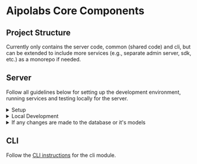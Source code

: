 # Aipolabs Core Components

## Project Structure
Currently only contains the server code, common (shared code) and cli,
but can be extended to include more services (e.g., separate admin server, sdk, etc.) as a monorepo if needed.

## Server
Follow all guidelines below for setting up the development environment, running services and testing locally for the server.


<details>
  <summary>Setup</summary>

  - Git clone the repo
  - Python ^3.12
  - Install `docker`
  - Install `poetry`
  - Activate virtual env: `poetry shell`
    - We use docker and docker compose to run components in a container, so using a virtual env is more for development purposes. (IDE, pytest, dev dependencies, etc.)
  - Install dependencies: `poetry install`
  - Coding style
    - all the following tools are part of `pyproject.toml` dev dependencies, and are automatically installed when running `poetry install`
    - use `black` to format the code
    - use `flake8` to lint the code
    - use `mypy` to type check the code
    - use `isort` to sort the imports
    - use `pre-commit` to run the above tools as pre-commit hooks
  - Install `pre-commit` hooks: `pre-commit install`
  - Setup you preferred editor to use `Black` formatter
    - e.g., you might need to install `Black` formatter extension in VS Code, and configure the setting as below
      ```json
      {
        "editor.formatOnSave": true,
        "editor.defaultFormatter": "ms-python.black-formatter"
      }
      ```
</details>

<details>
  <summary>Local Development</summary>

  - Set up `.env` file according to `.env.example`
    - Note that most of the variables needed are already set in the `.env.shared` file, that's why you don't need to set them in the `.env` file
  - Use docker compose to run necessary services locally: `docker compose up --build`, which contains:
    - `server`: the backend service
    - `db`: the postgres db
    - `runner`: a staging host for running any commands, e.g., `pytest`, `seed db`, etc.
  - (Optional) Connect to the database using a GUI client like `DBeaver`
    - Parameters for the db connection can be found in the `.env` file
  - (Optional) To seed the db with some data: `docker compose exec runner ./scripts/seed_db.sh`
  - You can access the `Swagger UI` at `http://localhost:8000/v1/notforhuman-docs`
  - To run `pytest`, make sure the db is empty (in case you have seeded the db before), and then: `docker compose exec runner pytest`
</details>

<details>
  <summary>If any changes are made to the database or it's models</summary>

  - You need to generate a new migration, which will generate a new file in `database/alembic/versions/`
  - First check if new upgrade operations detected: `docker compose exec runner alembic check`
  - If so, generate a new migration file: `docker compose exec runner alembic revision --autogenerate -m "<some message>"`
  - (If needed) Change the generated file in `database/alembic/versions/` to add the necessary changes (that are not auto-generated), e.g.,:
    - import `pgvector` library for `Vector` type
    - create and drop necessary indexes
    - create and drop vector extension
    - ...  
  - Apply the changes to the **local** database: `docker compose exec runner alembic upgrade head`
  - (If needed) you can undo the last change to the database: `docker compose exec runner alembic downgrade -1`
</details>


## CLI
Follow the [CLI instructions](aipolabs/cli/README.md) for the cli module.
